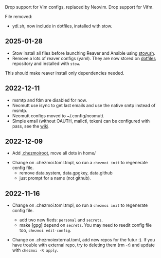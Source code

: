 Drop support for Vim configs, replaced by Neovim.
Drop support for Vifm.

File removed:

- ydl.sh, now include in dotfiles, installed with stow.

## 2025-01-28

- Stow install all files before launching Reaver and Ansible using [stow.sh](https://github.com/szorfein/dotfiles/blob/main/stow.sh).
- Remove a lots of reaver configs (yaml). They are now stored on [dotfiles](https://github.com/szorfein/dotfiles) repository and installed with `stow`.

This should make reaver install only dependencies needed.

## 2022-12-11

- msmtp and fdm are disabled for now.
- Neomutt use isync to get last emails and use the native smtp instead of msmtp.
- Neomutt configs moved to ~/.config/neomutt.
- Simple email (without OAUTH, mailctl, token) can be configured with pass, see the
  [wiki](https://github.com/szorfein/dots/wiki/Mail).

## 2022-12-09

- Add
  [.chezmoiroot](https://www.chezmoi.io/user-guide/advanced/customize-your-source-directory/#use-a-subdirectory-of-your-dotfiles-repo-as-the-root-of-the-source-state), move all dots in home/

* Change on .chezmoi.toml.tmpl, so run a `chezmoi init` to regenerate config file.
  - remove data.system, data.gpgkey, data.github
  - just prompt for a name (not github).

## 2022-11-16

- Change on .chezmoi.toml.tmpl, so run a `chezmoi init` to regenerate config file.
  - add two new fieds: `personal` and `secrets`.
  - make [gpg] depend on `secrets`.
    You may need to reedit config file too, `chezmoi edit-config`.

- Change on .chezmoiexternal.toml, add new repos for the futur :).
  If you have trouble with external repo, try to deleting them (rm -r) and update with `chezmoi -R apply`.
